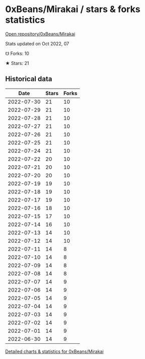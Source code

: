 # 0xBeans/Mirakai / stars & forks statistics

[Open repository/0xBeans/Mirakai](https://github.com/0xBeans/Mirakai)

Stats updated on Oct 2022, 07

☋ Forks: 10

★ Stars: 21

## Historical data
| Date | Stars | Forks |
|------|-------|-------|
| 2022-07-30 | 21 | 10 | 
| 2022-07-29 | 21 | 10 | 
| 2022-07-28 | 21 | 10 | 
| 2022-07-27 | 21 | 10 | 
| 2022-07-26 | 21 | 10 | 
| 2022-07-25 | 21 | 10 | 
| 2022-07-24 | 21 | 10 | 
| 2022-07-22 | 20 | 10 | 
| 2022-07-21 | 20 | 10 | 
| 2022-07-20 | 20 | 10 | 
| 2022-07-19 | 19 | 10 | 
| 2022-07-18 | 19 | 10 | 
| 2022-07-17 | 19 | 10 | 
| 2022-07-16 | 18 | 10 | 
| 2022-07-15 | 17 | 10 | 
| 2022-07-14 | 16 | 10 | 
| 2022-07-13 | 14 | 10 | 
| 2022-07-12 | 14 | 10 | 
| 2022-07-11 | 14 | 8 | 
| 2022-07-10 | 14 | 8 | 
| 2022-07-09 | 14 | 8 | 
| 2022-07-08 | 14 | 8 | 
| 2022-07-07 | 14 | 9 | 
| 2022-07-06 | 14 | 9 | 
| 2022-07-05 | 14 | 9 | 
| 2022-07-04 | 14 | 9 | 
| 2022-07-03 | 14 | 9 | 
| 2022-07-02 | 14 | 9 | 
| 2022-07-01 | 14 | 9 | 
| 2022-06-30 | 14 | 9 | 


[Detailed charts & statistics for 0xBeans/Mirakai](https://reviewgithub.com/rep/0xBeans/Mirakai)
